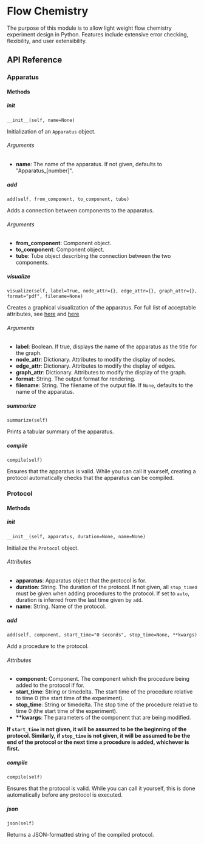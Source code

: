 # Flow Chemistry

The purpose of this module is to allow light weight flow chemistry experiment design in Python. Features include extensive error checking, flexibility, and user extensibility. 

## API Reference

### Apparatus
#### Methods

##### __init__
`__init__(self, name=None)`

Initialization of an `Apparatus` object. 

###### Arguments
* **name**: The name of the apparatus. If not given, defaults to "Apparatus_[number]".

##### add
`add(self, from_component, to_component, tube)`

Adds a connection between components to the apparatus.

###### Arguments
* **from_component**: Component object.
* **to_component**: Component object.
* **tube**: Tube object describing the connection between the two components.

##### visualize
`visualize(self, label=True, node_attr={}, edge_attr={}, graph_attr={}, format="pdf", filename=None)`

Creates a graphical visualization of the apparatus. For full list of acceptable attributes, see [here](https://www.graphviz.org/doc/info/attrs.html) and [here](http://graphviz.readthedocs.io/en/stable/manual.html#attributes)

###### Arguments
* **label**: Boolean. If true, displays the name of the apparatus as the title for the graph. 
* **node_attr**: Dictionary. Attributes to modify the display of nodes.
* **edge_attr**: Dictionary. Attributes to modify the display of edges.
* **graph_attr**: Dictionary. Attributes to modify the display of the graph.
* **format**: String. The output format for rendering.
* **filename**: String. The filename of the output file. If `None`, defaults to the name of the apparatus.

##### summarize
`summarize(self)`

Prints a tabular summary of the apparatus.

##### compile
`compile(self)`

Ensures that the apparatus is valid. While you can call it yourself, creating a protocol automatically checks that the apparatus can be compiled.



### Protocol
#### Methods

##### __init__
`__init__(self, apparatus, duration=None, name=None)`

Initialize the `Protocol` object.

###### Attributes
* **apparatus**: Apparatus object that the protocol is for.
* **duration**: String. The duration of the protocol. If not given, all `stop_time`s must be given when adding procedures to the protocol. If set to `auto`, duration is inferred from the last time given by `add`.
* **name**: String. Name of the protocol.

##### add
`add(self, component, start_time="0 seconds", stop_time=None, **kwargs)`

Add a procedure to the protocol. 

###### Attributes
* **component**: Component. The component which the procedure being added to the protocol if for.
* **start_time**: String or timedelta. The start time of the procedure relative to time 0 (the start time of the experiment).
* **stop_time**: String or timedelta. The stop time of the procedure relative to time 0 (the start time of the experiment).
* **\*\*kwargs**: The parameters of the component that are being modified.

**If `start_time` is not given, it will be assumed to be the beginning of the protocol. Similarly, if `stop_time` is not given, it will be assumed to be the end of the protocol or the next time a procedure is added, whichever is first.**


##### compile
`compile(self)`

Ensures that the protocol is valid. While you can call it yourself, this is done automatically before any protocol is executed.

##### json
`json(self)`

Returns a JSON-formatted string of the compiled protocol.

